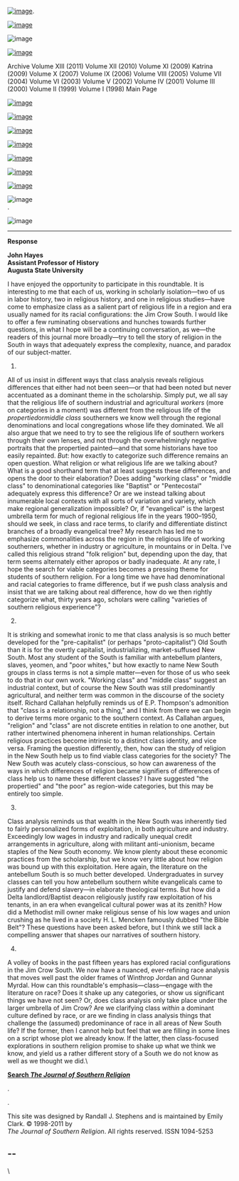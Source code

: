 [![image](../index_top_logo_.jpg)](http://jsr.fsu.edu/).

[![image](../index_top.jpg)](http://jsr.fsu.edu/)

![image](../page_2_strip.jpg)

[![image](../New_Vol_13.png)](Front13.html)

Archive Volume XIII (2011) Volume XII (2010) Volume XI (2009) Katrina
(2009) Volume X (2007) Volume IX (2006) Volume VIII (2005) Volume VII
(2004) Volume VI (2003) Volume V (2002) Volume IV (2001) Volume III
(2000) Volume II (1999) Volume I (1998) Main Page

[![image](../page_2_link_4_mast.jpg)](http://jsr.fsu.edu/ed.htm)

[![image](../page_2_link_5_ed_policies.jpg)](http://jsr.fsu.edu/mission.htm)

[![image](../page_2_link_6_article_sub.jpg)](http://jsr.fsu.edu/submit.htm)

[![image](../page_2_link_7_book_rev.jpg)](http://jsr.fsu.edu/reviews.htm)

[![image](../page_2_link_8_hill_award.jpg)](http://jsr.fsu.edu/award.htm)

[![image](../page_2_link_9_advertisers.jpg)](http://jsr.fsu.edu/ads.htm)

[![image](../page_2_link_99_email.jpg)](mailto:aremillard@francis.edu)

![image](../page_2_width_line_side.jpg) \
 .

![image](../page_2_width_line_top.jpg)

* * * * *

**Response**

**John Hayes\
 Assistant Professor of History \
 Augusta State University**

I have enjoyed the opportunity to participate in this roundtable. It is
interesting to me that each of us, working in scholarly isolation—two of
us in labor history, two in religious history, and one in religious
studies—have come to emphasize class as a salient part of religious life
in a region and era usually named for its racial configurations: the Jim
Crow South. I would like to offer a few ruminating observations and
hunches towards further questions, in what I hope will be a continuing
conversation, as we—the readers of this journal more broadly—try to tell
the story of religion in the South in ways that adequately express the
complexity, nuance, and paradox of our subject-matter.

1.

All of us insist in different ways that class analysis reveals religious
differences that either had not been seen—or that had been noted but
never accentuated as a dominant theme in the scholarship. Simply put, we
all say that the religious life of southern industrial and agricultural
*workers* (more on categories in a moment) was different from the
religious life of the *propertied*or*middle class* southerners we know
well through the regional denominations and local congregations whose
life they dominated. We all also argue that we need to try to see the
religious life of southern workers through their own lenses, and not
through the overwhelmingly negative portraits that the propertied
painted—and that some historians have too easily repainted. *But*: how
exactly to categorize such difference remains an open question. What
religion or what religious life are we talking about? What is a good
shorthand term that at least suggests these differences, and opens the
door to their elaboration? Does adding "working class" or "middle class"
to denominational categories like "Baptist" or "Pentecostal" adequately
express this difference? Or are we instead talking about innumerable
local contexts with all sorts of variation and variety, which make
regional generalization impossible? Or, if "evangelical" is the largest
umbrella term for much of regional religious life in the years
1900–1950, should we seek, in class and race terms, to clarify and
differentiate distinct branches of a broadly evangelical tree? My
research has led me to emphasize commonalities across the region in the
religious life of working southerners, whether in industry or
agriculture, in mountains or in Delta. I've called this religious strand
"folk religion" but, depending upon the day, that term seems alternately
either apropos or badly inadequate. At any rate, I hope the search for
viable categories becomes a pressing theme for students of southern
religion. For a long time we have had denominational and racial
categories to frame difference, but if we push class analysis and insist
that we are talking about real difference, how do we then rightly
categorize what, thirty years ago, scholars were calling "varieties of
southern religious experience"?

2.

It is striking and somewhat ironic to me that class analysis is so much
better developed for the "pre-capitalist" (or perhaps
"proto-capitalist") Old South than it is for the overtly capitalist,
industrializing, market-suffused New South. Most any student of the
South is familiar with antebellum planters, slaves, yeomen, and "poor
whites," but how exactly to name New South groups in class terms is not
a simple matter—even for those of us who seek to do that in our own
work. "Working class" and "middle class" suggest an industrial context,
but of course the New South was still predominantly agricultural, and
neither term was common in the discourse of the society itself. Richard
Callahan helpfully reminds us of E.P. Thompson's admonition that "class
is a relationship, not a thing," and I think from there we can begin to
derive terms more organic to the southern context. As Callahan argues,
"religion" and "class" are not discrete entities in relation to one
another, but rather intertwined phenomena inherent in human
relationships. Certain religious practices become intrinsic to a
distinct class identity, and vice versa. Framing the question
differently, then, how can the study of religion in the New South help
us to find viable class categories for the society? The New South was
acutely class-conscious, so how can awareness of the ways in which
differences of religion became signifiers of differences of class help
us to name these different classes? I have suggested "the propertied"
and "the poor" as region-wide categories, but this may be entirely too
simple.

3.

Class analysis reminds us that wealth in the New South was inherently
tied to fairly personalized forms of exploitation, in both agriculture
and industry. Exceedingly low wages in industry and radically unequal
credit arrangements in agriculture, along with militant anti-unionism,
became staples of the New South economy. We know plenty about these
economic practices from the scholarship, but we know very little about
how religion was bound up with this exploitation. Here again, the
literature on the antebellum South is so much better developed.
Undergraduates in survey classes can tell you how antebellum southern
white evangelicals came to justify and defend slavery—in elaborate
theological terms. But how did a Delta landlord/Baptist deacon
religiously justify raw exploitation of his tenants, in an era when
evangelical cultural power was at its zenith? How did a Methodist mill
owner make religious sense of his low wages and union crushing as he
lived in a society H. L. Mencken famously dubbed "the Bible Belt"? These
questions have been asked before, but I think we still lack a compelling
answer that shapes our narratives of southern history.

4.

A volley of books in the past fifteen years has explored racial
configurations in the Jim Crow South. We now have a nuanced,
ever-refining race analysis that moves well past the older frames of
Winthrop Jordan and Gunnar Myrdal. How can this roundtable's
emphasis—class—engage with the literature on race? Does it shake up any
categories, or show us significant things we have not seen? Or, does
class analysis only take place under the larger umbrella of Jim Crow?
Are we clarifying class *within* a dominant culture defined by race, or
are we finding in class analysis things that challenge the (assumed)
predominance of race in all areas of New South life? If the former, then
I cannot help but feel that we are filling in some lines on a script
whose plot we already know. If the latter, then class-focused
explorations in southern religion promise to shake up what we think we
know, and yield us a rather different story of a South we do not know as
well as we thought we did.\

**[Search *The Journal of Southern
Religion*](http://jsr.fsu.edu/search.htm)**

.

.

This site was designed by Randall J. Stephens and is maintained by Emily
Clark. © 1998-2011 by \
 *The Journal of Southern Religion*. All rights reserved. ISSN 1094-5253

  --
  --

\

